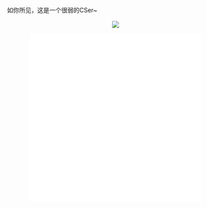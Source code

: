 如你所见，这是一个很弱的CSer~
<p align="center">
<img align="center" src="https://github-readme-stats.vercel.app/api?username=NoughtQ&count_private=true&show_icons=true&bg_color=DEG,7f7fd5,86a8e7,91eae4&text_color=ffffff&title_color=ffffff&icon_color=ffffff">
</p>

<p align="center"><img src="/github-metrics.svg" alt="Metrics" width="400"></p>
